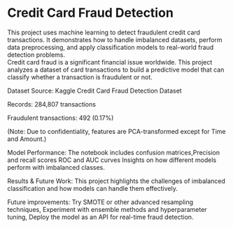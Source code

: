 
# Credit Card Fraud Detection

This project uses machine learning to detect fraudulent credit card transactions. It demonstrates how to handle imbalanced datasets, perform data preprocessing, and apply classification models to real-world fraud detection problems.       
Credit card fraud is a significant financial issue worldwide. This project analyzes a dataset of card transactions to build a predictive model that can classify whether a transaction is fraudulent or not.

Dataset Source: Kaggle Credit Card Fraud Detection Dataset

Records: 284,807 transactions

Fraudulent transactions: 492 (0.17%)

(Note: Due to confidentiality, features are PCA-transformed except for Time and Amount.)

Model Performance:
The notebook includes confusion matrices,Precision and recall scores ROC and AUC curves Insights on how different models perform with imbalanced classes.

Results & Future Work: This project highlights the challenges of imbalanced classification and how models can handle them effectively.

Future improvements: Try SMOTE or other advanced resampling techniques, Experiment with ensemble methods and hyperparameter tuning, Deploy the model as an API for real-time fraud detection.


